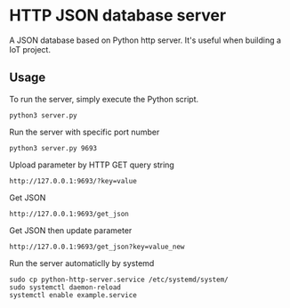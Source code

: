 # HTTP JSON database server
A JSON database based on Python http server. It's useful when building a IoT project.
## Usage
To run the server, simply execute the Python script.
```
python3 server.py
```
Run the server with specific port number
```
python3 server.py 9693
```
Upload parameter by HTTP GET query string
```
http://127.0.0.1:9693/?key=value
```
Get JSON
```
http://127.0.0.1:9693/get_json
```
Get JSON then update parameter
```
http://127.0.0.1:9693/get_json?key=value_new
```
Run the server automaticlly by systemd
```
sudo cp python-http-server.service /etc/systemd/system/
sudo systemctl daemon-reload
systemctl enable example.service
```